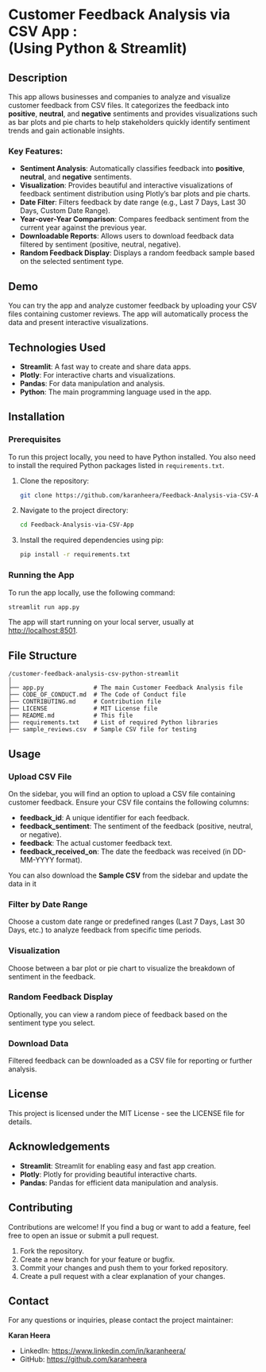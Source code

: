 # Customer Feedback Analysis via CSV App : <br> (Using Python & Streamlit)


## Description

This app allows businesses and companies to analyze and visualize customer feedback from CSV files. It categorizes the feedback into **positive**, **neutral**, and **negative** sentiments and provides visualizations such as bar plots and pie charts to help stakeholders quickly identify sentiment trends and gain actionable insights.

### Key Features:
- **Sentiment Analysis**: Automatically classifies feedback into **positive**, **neutral**, and **negative** sentiments.
- **Visualization**: Provides beautiful and interactive visualizations of feedback sentiment distribution using Plotly’s bar plots and pie charts.
- **Date Filter**: Filters feedback by date range (e.g., Last 7 Days, Last 30 Days, Custom Date Range).
- **Year-over-Year Comparison**: Compares feedback sentiment from the current year against the previous year.
- **Downloadable Reports**: Allows users to download feedback data filtered by sentiment (positive, neutral, negative).
- **Random Feedback Display**: Displays a random feedback sample based on the selected sentiment type.

## Demo

You can try the app and analyze customer feedback by uploading your CSV files containing customer reviews. The app will automatically process the data and present interactive visualizations.

## Technologies Used

- **Streamlit**: A fast way to create and share data apps.
- **Plotly**: For interactive charts and visualizations.
- **Pandas**: For data manipulation and analysis.
- **Python**: The main programming language used in the app.

## Installation

### Prerequisites

To run this project locally, you need to have Python installed. You also need to install the required Python packages listed in `requirements.txt`.

1. Clone the repository:
   ```bash
   git clone https://github.com/karanheera/Feedback-Analysis-via-CSV-App.git
   ```

2. Navigate to the project directory:
   ```bash
   cd Feedback-Analysis-via-CSV-App
   ```

3. Install the required dependencies using pip:
   ```bash
   pip install -r requirements.txt
   ```

### Running the App

To run the app locally, use the following command:
```bash
streamlit run app.py
```
The app will start running on your local server, usually at [http://localhost:8501](http://localhost:8501).

## File Structure

```plaintext
/customer-feedback-analysis-csv-python-streamlit
│
├── app.py              # The main Customer Feedback Analysis file
├── CODE_OF_CONDUCT.md  # The Code of Conduct file
├── CONTRIBUTING.md     # Contribution file
├── LICENSE             # MIT License file
├── README.md           # This file
├── requirements.txt    # List of required Python libraries
├── sample_reviews.csv  # Sample CSV file for testing
```

## Usage

### Upload CSV File
On the sidebar, you will find an option to upload a CSV file containing customer feedback. Ensure your CSV file contains the following columns:
- **feedback_id**: A unique identifier for each feedback.
- **feedback_sentiment**: The sentiment of the feedback (positive, neutral, or negative).
- **feedback**: The actual customer feedback text.
- **feedback_received_on**: The date the feedback was received (in DD-MM-YYYY format).

You can also download the **Sample CSV** from the sidebar and update the data in it

### Filter by Date Range
Choose a custom date range or predefined ranges (Last 7 Days, Last 30 Days, etc.) to analyze feedback from specific time periods.

### Visualization
Choose between a bar plot or pie chart to visualize the breakdown of sentiment in the feedback.

### Random Feedback Display
Optionally, you can view a random piece of feedback based on the sentiment type you select.

### Download Data
Filtered feedback can be downloaded as a CSV file for reporting or further analysis.

## License
This project is licensed under the MIT License - see the LICENSE file for details.

## Acknowledgements
- **Streamlit**: Streamlit for enabling easy and fast app creation.
- **Plotly**: Plotly for providing beautiful interactive charts.
- **Pandas**: Pandas for efficient data manipulation and analysis.

## Contributing
Contributions are welcome! If you find a bug or want to add a feature, feel free to open an issue or submit a pull request.

1. Fork the repository.
2. Create a new branch for your feature or bugfix.
3. Commit your changes and push them to your forked repository.
4. Create a pull request with a clear explanation of your changes.

## Contact
For any questions or inquiries, please contact the project maintainer:

**Karan Heera**  
- LinkedIn: https://www.linkedin.com/in/karanheera/
- GitHub: https://github.com/karanheera
```

